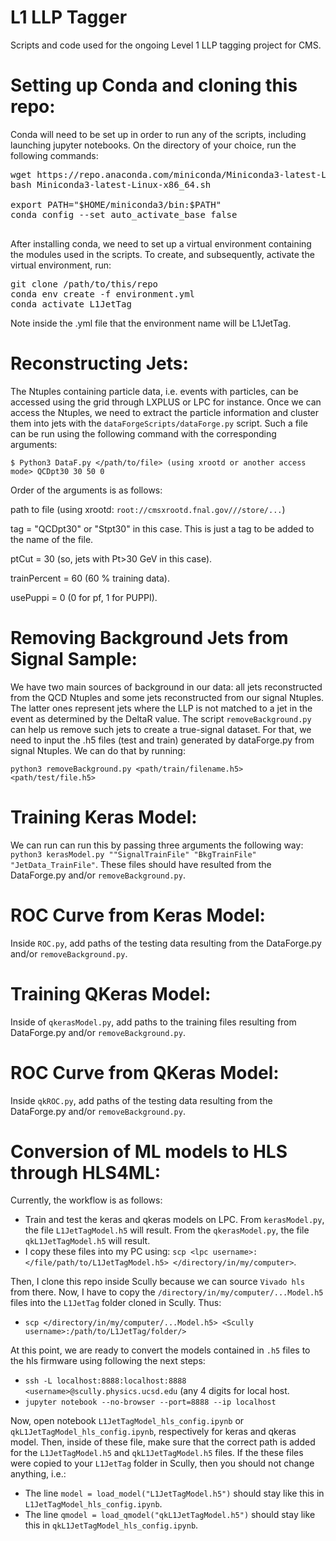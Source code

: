 # L1 LLP Tagger
Scripts and code used for the ongoing Level 1 LLP tagging project for CMS.


# Setting up Conda and cloning this repo: 
Conda will need to be set up in order to run any of the scripts, including launching jupyter notebooks. On the directory of your choice, run the following commands:
<pre>
wget https://repo.anaconda.com/miniconda/Miniconda3-latest-Linux-x86_64.sh
bash Miniconda3-latest-Linux-x86_64.sh

export PATH="$HOME/miniconda3/bin:$PATH"
conda config --set auto_activate_base false

</pre>

After installing conda, we need to set up a virtual environment containing the modules used in the scripts. To create, and subsequently, activate the virtual environment, run:

<pre>
git clone /path/to/this/repo
conda env create -f environment.yml
conda activate L1JetTag
</pre>

Note inside the .yml file that the environment name will be L1JetTag.

# Reconstructing Jets:
The Ntuples containing particle data, i.e. events with particles, can be accessed using the grid through LXPLUS or LPC for instance. Once we can access the Ntuples, we need to extract the particle information and cluster them into jets with the `dataForgeScripts/dataForge.py` script. Such a file can be run using the following command with the corresponding arguments: 

`$ Python3 DataF.py </path/to/file> (using xrootd or another access mode> QCDpt30 30 50 0`

Order of the arguments is as follows:

path to file (using xrootd: `root://cmsxrootd.fnal.gov///store/...`)

tag = "QCDpt30" or "Stpt30" in this case. This is just a tag to be added to the name of the file.

ptCut = 30 (so, jets with Pt>30 GeV in this case).

trainPercent = 60 (60 % training data).

usePuppi = 0 (0 for pf, 1 for PUPPI).

# Removing Background Jets from Signal Sample: 
We have two main sources of background in our data: all jets reconstructed from the QCD Ntuples and some jets reconstructed from our signal Ntuples. The latter ones represent jets where the LLP is not matched to a jet in the event as determined by the DeltaR value. The script `removeBackground.py` can help us remove such jets to create a true-signal dataset. For that, we need to input the .h5 files (test and train) generated by dataForge.py from signal Ntuples. We can do that by running:

`python3 removeBackground.py <path/train/filename.h5> <path/test/file.h5>`

# Training Keras Model:

We can run can run this by passing three arguments the following way:
`python3 kerasModel.py ""SignalTrainFile" "BkgTrainFile" "JetData_TrainFile"`. These files should have resulted from the DataForge.py and/or `removeBackground.py`.

# ROC Curve from Keras Model:
Inside `ROC.py`, add paths of the testing data resulting from the DataForge.py and/or `removeBackground.py`.

# Training QKeras Model:
Inside of `qkerasModel.py`, add paths to the training files resulting from DataForge.py and/or `removeBackground.py`.

# ROC Curve from QKeras Model:
Inside `qkROC.py`, add paths of the testing data resulting from the DataForge.py and/or `removeBackground.py`.

# Conversion of ML models to HLS through HLS4ML:
Currently, the workflow is as follows:

 - Train and test the keras and qkeras models on LPC. From `kerasModel.py`, the file `L1JetTagModel.h5` will result. From the `qkerasModel.py`, the file `qkL1JetTagModel.h5` will result.
 - I copy these files into my PC using: `scp <lpc username>:</file/path/to/L1JetTagModel.h5> </directory/in/my/computer>`.
 
Then, I clone this repo inside Scully because we can source `Vivado hls` from there. Now, I have to copy the `/directory/in/my/computer/...Model.h5` files into the `L1JetTag` folder cloned in Scully.  Thus:
 - `scp </directory/in/my/computer/...Model.h5> <Scully username>:/path/to/L1JetTag/folder/>`

At this point, we are ready to convert the models contained in `.h5` files to the hls firmware using following the next steps:
 - `ssh -L localhost:8888:localhost:8888 <username>@scully.physics.ucsd.edu` (any 4 digits for local host.
 - `jupyter notebook --no-browser --port=8888 --ip localhost`

Now, open notebook `L1JetTagModel_hls_config.ipynb` or `qkL1JetTagModel_hls_config.ipynb`, respectively for keras and qkeras model. Then, inside of these file, make sure that the correct path is added for the `L1JetTagModel.h5` and `qkL1JetTagModel.h5` files. If the these files were copied to your `L1JetTag` folder in Scully, then you should not change anything, i.e.:
 - The line `model = load_model("L1JetTagModel.h5")` should stay like this in `L1JetTagModel_hls_config.ipynb`.
 - The line `qmodel = load_qmodel("qkL1JetTagModel.h5")` should stay like this in `qkL1JetTagModel_hls_config.ipynb`.

